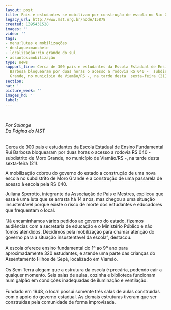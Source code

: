 ```yaml
---
layout: post
title: Pais e estudantes se mobilizam por construção de escola no Rio Grande do Sul
legacy_url: http://www.mst.org.br/node/15878
created: 1395431528
images: ''
video: ''
tags:
- menu:lutas e mobilizações
- destaque:manchete
- localização:rio grande do sul
- assuntos:mobilização
type: news
support_line: Cerca de 300 pais e estudantes da Escola Estadual de Ensino Fundamental  Rui
  Barbosa bloquearam por duas horas o acesso a rodovia RS 040 -  subdistrito de Moro
  Grande, no município de Viamão/RS -, na tarde desta  sexta-feira (21).
section: 
hat: ''
picture_week: ''
images_hd: ''
label: 
---
```

<p><br><br><em>Por Solange<br>Da Página do MST<br></em><br><br>Cerca de 300 pais e estudantes da Escola Estadual de Ensino Fundamental Rui Barbosa bloquearam por duas horas o acesso a rodovia RS 040 - subdistrito de Moro Grande, no município de Viamão/RS -, na tarde desta sexta-feira (21).</p><p>A mobilização cobrou do governo do estado a construção de uma nova escola no subdistrito de Moro Grande e a construção de uma passarela de acesso à escola pela RS 040.</p><p>Juliana Sperotto, integrante da Associação de Pais e Mestres, explicou que essa é uma luta que se arrasta há 14 anos, mas chegou a uma situação insustentável porque existe o risco de morte dos estudantes e educadores que frequentam o local.<br><br>“Já encaminhamos vários pedidos ao governo do estado, fizemos audiências com a secretaria de educação e o Ministério Público e não fomos atendidos. Decidimos pela mobilização para chamar atenção do governo para a situação insustentável da escola”, destacou.<br><br>A escola oferece ensino fundamental do 1º ao 9º ano para aproximadamente 320 estudantes, e atende uma parte das crianças do Assentamento Filhos de Sepé, localizado em Viamão.<br><br>Os Sem Terra alegam que a estrutura da escola é precária, podendo cair a qualquer momento. Seis salas de aulas, cozinha e biblioteca funcionam num galpão em condições inadequadas de iluminação e ventilação.<br><br>Fundado em 1948, o local possui somente três salas de aulas construídas com o apoio do governo estadual. As demais estruturas tiveram que ser construídas pela comunidade de forma improvisada.<br>&nbsp;</p><p>&nbsp;</p>
